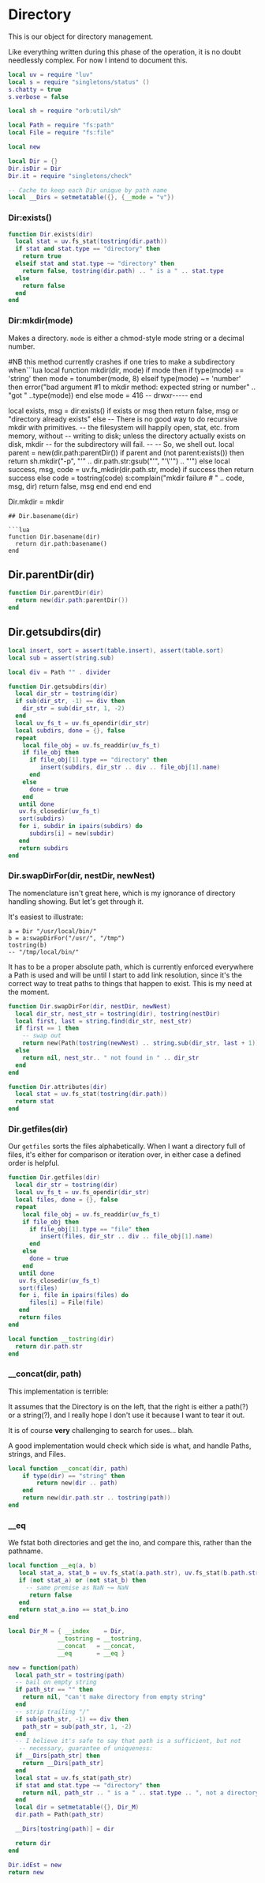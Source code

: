 # Directory


This is our object for directory management.


Like everything written during this phase of the operation, it is no doubt
needlessly complex.  For now I intend to document this.


```lua
local uv = require "luv"
local s = require "singletons/status" ()
s.chatty = true
s.verbose = false

local sh = require "orb:util/sh"

local Path = require "fs:path"
local File = require "fs:file"
```
```lua
local new
```
```lua
local Dir = {}
Dir.isDir = Dir
Dir.it = require "singletons/check"

-- Cache to keep each Dir unique by path name
local __Dirs = setmetatable({}, {__mode = "v"})
```
### Dir:exists()

```lua
function Dir.exists(dir)
  local stat = uv.fs_stat(tostring(dir.path))
  if stat and stat.type == "directory" then
    return true
  elseif stat and stat.type ~= "directory" then
    return false, tostring(dir.path) .. " is a " .. stat.type
  else
    return false
  end
end
```
### Dir:mkdir(mode)

Makes a directory. ``mode`` is either a chmod-style mode string or a decimal
number.

#NB this method currently crashes if one tries to make a subdirectory when```lua
local function mkdir(dir, mode)
  if mode then
     if type(mode) == 'string' then
       mode = tonumber(mode, 8)
    elseif type(mode) ~= 'number' then
      error("bad argument #1 to mkdir method: expected string or number"
           .. "got " ..type(mode))
    end
  else
    mode = 416 -- drwxr-----
  end

  local exists, msg = dir:exists()
  if exists or msg then
    return false, msg or "directory already exists"
  else
    -- There is no good way to do recursive mkdir with primitives.
     -- the filesystem will happily open, stat, etc. from memory, without
     -- writing to disk; unless the directory actually exists on disk, mkdir
     -- for the subdirectory will fail.
     --
     -- So, we shell out.
     local parent = new(dir.path:parentDir())
      if parent and (not parent:exists()) then
        return sh.mkdir("-p", "'" .. dir.path.str:gsub("'", "'\\''") .. "'")
    else
      local success, msg, code = uv.fs_mkdir(dir.path.str, mode)
      if success then
        return success
      else
        code = tostring(code)
        s:complain("mkdir failure # " .. code, msg, dir)
        return false, msg
      end
    end
  end
end

Dir.mkdir = mkdir
```
## Dir.basename(dir)

```lua
function Dir.basename(dir)
  return dir.path:basename()
end
```
## Dir.parentDir(dir)

```lua
function Dir.parentDir(dir)
  return new(dir.path:parentDir())
end
```
## Dir.getsubdirs(dir)

```lua
local insert, sort = assert(table.insert), assert(table.sort)
local sub = assert(string.sub)

local div = Path "" . divider

function Dir.getsubdirs(dir)
  local dir_str = tostring(dir)
  if sub(dir_str, -1) == div then
    dir_str = sub(dir_str, 1, -2)
  end
  local uv_fs_t = uv.fs_opendir(dir_str)
  local subdirs, done = {}, false
  repeat
    local file_obj = uv.fs_readdir(uv_fs_t)
    if file_obj then
      if file_obj[1].type == "directory" then
         insert(subdirs, dir_str .. div .. file_obj[1].name)
      end
    else
      done = true
    end
   until done
   uv.fs_closedir(uv_fs_t)
   sort(subdirs)
   for i, subdir in ipairs(subdirs) do
      subdirs[i] = new(subdir)
   end
   return subdirs
end
```
### Dir.swapDirFor(dir, nestDir, newNest)

The nomenclature isn't great here, which is my ignorance of
directory handling showing. But let's get through it.


It's easiest to illustrate:

```lua-example
a = Dir "/usr/local/bin/"
b = a:swapDirFor("/usr/", "/tmp")
tostring(b)
-- "/tmp/local/bin/"
```

It has to be a proper absolute path, which is currently enforced everywhere
a Path is used and will be until I start to add link resolution, since it's
the correct way to treat paths to things that happen to exist.  This is my
need at the moment.

```lua
function Dir.swapDirFor(dir, nestDir, newNest)
  local dir_str, nest_str = tostring(dir), tostring(nestDir)
  local first, last = string.find(dir_str, nest_str)
  if first == 1 then
    -- swap out
    return new(Path(tostring(newNest) .. string.sub(dir_str, last + 1)))
  else
    return nil, nest_str.. " not found in " .. dir_str
  end
end
```
```lua
function Dir.attributes(dir)
  local stat = uv.fs_stat(tostring(dir.path))
  return stat
end
```
### Dir.getfiles(dir)

Our ``getfiles`` sorts the files alphabetically.  When I want a directory
full of files, it's either for comparison or iteration over, in either
case a defined order is helpful.

```lua
function Dir.getfiles(dir)
  local dir_str = tostring(dir)
  local uv_fs_t = uv.fs_opendir(dir_str)
  local files, done = {}, false
  repeat
    local file_obj = uv.fs_readdir(uv_fs_t)
    if file_obj then
      if file_obj[1].type == "file" then
         insert(files, dir_str .. div .. file_obj[1].name)
      end
    else
      done = true
    end
   until done
   uv.fs_closedir(uv_fs_t)
   sort(files)
   for i, file in ipairs(files) do
      files[i] = File(file)
   end
   return files
end
```
```lua
local function __tostring(dir)
  return dir.path.str
end
```
### __concat(dir, path)

This implementation is terrible:


It assumes that the Directory is on the left, that the right is either a
path(?) or a string(?), and I really hope I don't use it because I want to
tear it out.


It is of course **very** challenging to search for uses... blah.


A good implementation would check which side is what, and handle Paths,
strings, and Files.

```lua
local function __concat(dir, path)
    if type(dir) == "string" then
        return new(dir .. path)
    end
    return new(dir.path.str .. tostring(path))
end
```
### __eq

We fstat both directories and get the ino, and compare this, rather than the
pathname.

```lua
local function __eq(a, b)
   local stat_a, stat_b = uv.fs_stat(a.path.str), uv.fs_stat(b.path.str)
   if (not stat_a) or (not stat_b) then
     -- same premise as NaN ~= NaN
      return false
   end
   return stat_a.ino == stat_b.ino
end
```
```lua
local Dir_M = { __index    = Dir,
              __tostring = __tostring,
              __concat   = __concat,
              __eq       = __eq }

new = function(path)
  local path_str = tostring(path)
  -- bail on empty string
  if path_str == "" then
    return nil, "can't make directory from empty string"
  end
  -- strip trailing "/"
  if sub(path_str, -1) == div then
    path_str = sub(path_str, 1, -2)
  end
  -- I believe it's safe to say that path is a sufficient, but not
   -- necessary, guarantee of uniqueness:
  if __Dirs[path_str] then
    return __Dirs[path_str]
  end
  local stat = uv.fs_stat(path_str)
  if stat and stat.type ~= "directory" then
    return nil, path_str .. " is a " .. stat.type .. ", not a directory"
  end
  local dir = setmetatable({}, Dir_M)
  dir.path = Path(path_str)

  __Dirs[tostring(path)] = dir

  return dir
end
```
```lua
Dir.idEst = new
return new
```
